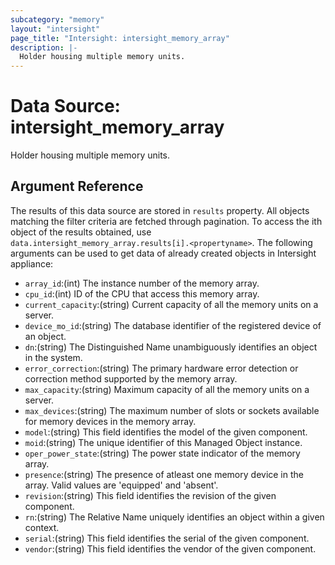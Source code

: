 ```yaml
---
subcategory: "memory"
layout: "intersight"
page_title: "Intersight: intersight_memory_array"
description: |-
  Holder housing multiple memory units.
---
```


# Data Source: intersight_memory_array
Holder housing multiple memory units.
## Argument Reference
The results of this data source are stored in `results` property.
All objects matching the filter criteria are fetched through pagination.
To access the ith object of the results obtained, use `data.intersight_memory_array.results[i].<propertyname>`.
The following arguments can be used to get data of already created objects in Intersight appliance:
* `array_id`:(int) The instance number of the memory array. 
* `cpu_id`:(int) ID of the CPU that access this memory array. 
* `current_capacity`:(string) Current capacity of all the memory units on a server. 
* `device_mo_id`:(string) The database identifier of the registered device of an object. 
* `dn`:(string) The Distinguished Name unambiguously identifies an object in the system. 
* `error_correction`:(string) The primary hardware error detection or correction method supported by the memory array. 
* `max_capacity`:(string) Maximum capacity of all the memory units on a server. 
* `max_devices`:(string) The maximum number of slots or sockets available for memory devices in the memory array. 
* `model`:(string) This field identifies the model of the given component. 
* `moid`:(string) The unique identifier of this Managed Object instance. 
* `oper_power_state`:(string) The power state indicator of the memory array. 
* `presence`:(string) The presence of atleast one memory device in the array. Valid values are 'equipped' and 'absent'. 
* `revision`:(string) This field identifies the revision of the given component. 
* `rn`:(string) The Relative Name uniquely identifies an object within a given context. 
* `serial`:(string) This field identifies the serial of the given component. 
* `vendor`:(string) This field identifies the vendor of the given component. 
 